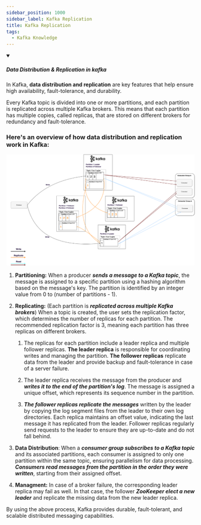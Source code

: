 ```yaml
---
sidebar_position: 1000
sidebar_label: Kafka Replication
title: Kafka Replication
tags:
  - Kafka Knowledge
---
```


<!-- https://brandfolder.com/workbench/extract-text-from-image -->
<!-- ![for root](/img/interviews/angular/forroot.png) -->

<details open>
<summary><h5>Data Distribution & Replication in kafka</h5></summary>

In Kafka, **data distribution and replication** are key features that help ensure high availability, fault-tolerance, and durability.

Every Kafka topic is divided into one or more partitions, and each partition is replicated across multiple Kafka brokers. This means that each partition has multiple copies, called replicas, that are stored on different brokers for redundancy and fault-tolerance.

### Here's an overview of how data distribution and replication work in Kafka:

![Kafka Replication](/img/interviews/kafka/replication.png)

1. **Partitioning:** When a producer ***sends a message to a Kafka topic***, the message is assigned to a specific partition using a hashing algorithm based on the message's key. The partition is identified by an integer value from 0 to (number of partitions - 1).

2. **Replicating:** (Each partition is ***replicated across multiple Kafka brokers***) When a topic is created, the user sets the replication factor, which determines the number of replicas for each partition. The recommended replication factor is 3, meaning each partition has three replicas on different brokers.

    1. The replicas for each partition include a leader replica and multiple follower replicas. **The leader replica** is responsible for coordinating writes and managing the partition. **The follower replicas** replicate data from the leader and provide backup and fault-tolerance in case of a server failure.

    2. The leader replica receives the message from the producer and ***writes it to the end of the partition's log***. The message is assigned a unique offset, which represents its sequence number in the partition.

    3. ***The follower replicas replicate the messages*** written by the leader by copying the log segment files from the leader to their own log directories. Each replica maintains an offset value, indicating the last message it has replicated from the leader. Follower replicas regularly send requests to the leader to ensure they are up-to-date and do not fall behind.

3. **Data Distribution**: When a ***consumer group subscribes to a Kafka topic*** and its associated partitions, each consumer is assigned to only one partition within the same topic, ensuring parallelism for data processing. ***Consumers read messages from the partition in the order they were written***, starting from their assigned offset.

4. **Managment:** In case of a broker failure, the corresponding leader replica may fail as well. In that case, the follower ***ZooKeeper elect a new leader*** and replicate the missing data from the new leader replica.

By using the above process, Kafka provides durable, fault-tolerant, and scalable distributed messaging capabilities.

</details>
